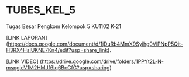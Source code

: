 # TUBES_KEL_5
Tugas Besar Pengkom Kelompok 5 KU1102 K-21

[LINK LAPORAN] (https://docs.google.com/document/d/1jDuRb4MmX9Syihg0VlPNpP5Qit-H3RX4HsIUKNE7Kn4/edit?usp=share_link).

[LINK VIDEO] (https://drive.google.com/drive/folders/1PPYt2L-N-mspgieV1M2HMJf6Iq6BcCfG?usp=sharing)
